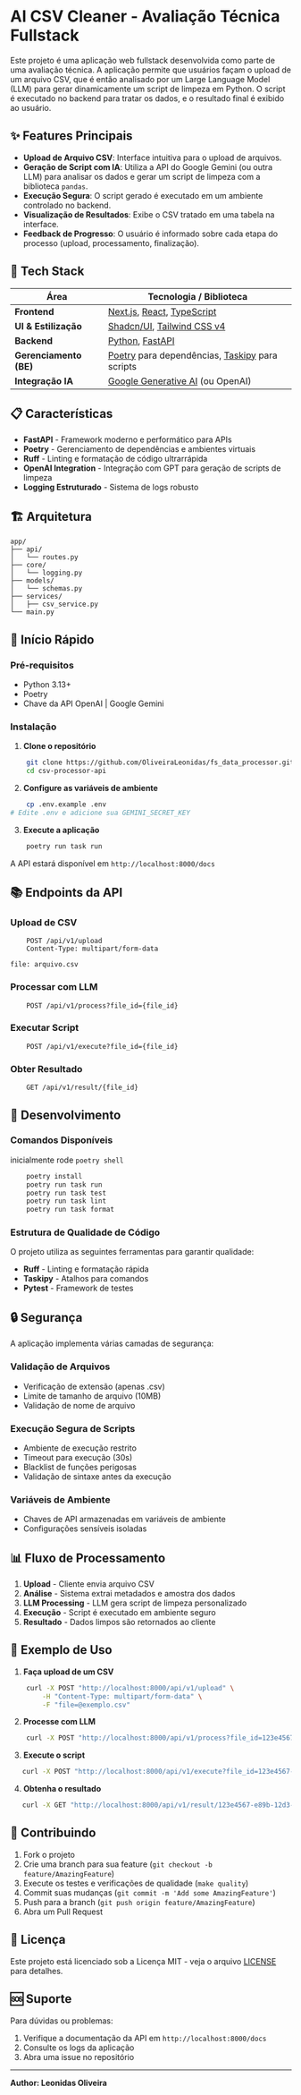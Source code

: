 # AI CSV Cleaner - Avaliação Técnica Fullstack

Este projeto é uma aplicação web fullstack desenvolvida como parte de uma avaliação técnica. A aplicação permite que usuários façam o upload de um arquivo CSV, que é então analisado por um Large Language Model (LLM) para gerar dinamicamente um script de limpeza em Python. O script é executado no backend para tratar os dados, e o resultado final é exibido ao usuário.

## ✨ Features Principais

- **Upload de Arquivo CSV**: Interface intuitiva para o upload de arquivos.
- **Geração de Script com IA**: Utiliza a API do Google Gemini (ou outra LLM) para analisar os dados e gerar um script de limpeza com a biblioteca `pandas`.
- **Execução Segura**: O script gerado é executado em um ambiente controlado no backend.
- **Visualização de Resultados**: Exibe o CSV tratado em uma tabela na interface.
- **Feedback de Progresso**: O usuário é informado sobre cada etapa do processo (upload, processamento, finalização).

## 🚀 Tech Stack

| Área                   | Tecnologia / Biblioteca                                                                                            |
| ---------------------- | ------------------------------------------------------------------------------------------------------------------ |
| **Frontend**           | [Next.js](https://nextjs.org/), [React](https://react.dev/), [TypeScript](https://www.typescriptlang.org/)         |
| **UI & Estilização**   | [Shadcn/UI](https://ui.shadcn.com/), [Tailwind CSS v4](https://tailwindcss.com/blog/tailwindcss-v4-alpha)          |
| **Backend**            | [Python](https://www.python.org/), [FastAPI](https://fastapi.tiangolo.com/)                                        |
| **Gerenciamento (BE)** | [Poetry](https://python-poetry.org/) para dependências, [Taskipy](https://github.com/taskipy/taskipy) para scripts |
| **Integração IA**      | [Google Generative AI](https://ai.google.dev/) (ou OpenAI)                                                         |

## 📋 Características

- **FastAPI** - Framework moderno e performático para APIs
- **Poetry** - Gerenciamento de dependências e ambientes virtuais
- **Ruff** - Linting e formatação de código ultrarrápida
- **OpenAI Integration** - Integração com GPT para geração de scripts de limpeza
- **Logging Estruturado** - Sistema de logs robusto

## 🏗️ Arquitetura

```
app/
├── api/
│   └── routes.py
├── core/
│   └── logging.py
├── models/
│   └── schemas.py
├── services/
│   ├── csv_service.py
└── main.py
```

## 🚀 Início Rápido

### Pré-requisitos

- Python 3.13+
- Poetry
- Chave da API OpenAI | Google Gemini

### Instalação

1. **Clone o repositório**

```bash
    git clone https://github.com/OliveiraLeonidas/fs_data_processor.git
    cd csv-processor-api
```

2. **Configure as variáveis de ambiente**

```bash
    cp .env.example .env
# Edite .env e adicione sua GEMINI_SECRET_KEY
```

3. **Execute a aplicação**

```bash
    poetry run task run
```

A API estará disponível em `http://localhost:8000/docs`

## 📚 Endpoints da API

### Upload de CSV

```http
    POST /api/v1/upload
    Content-Type: multipart/form-data

file: arquivo.csv
```

### Processar com LLM

```http
    POST /api/v1/process?file_id={file_id}
```

### Executar Script

```http
    POST /api/v1/execute?file_id={file_id}
```

### Obter Resultado

```http
    GET /api/v1/result/{file_id}
```

## 🔧 Desenvolvimento

### Comandos Disponíveis

inicialmente rode `poetry shell`

```bash
    poetry install
    poetry run task run
    poetry run task test
    poetry run task lint
    poetry run task format
```

### Estrutura de Qualidade de Código

O projeto utiliza as seguintes ferramentas para garantir qualidade:

- **Ruff** - Linting e formatação rápida
- **Taskipy** - Atalhos para comandos
- **Pytest** - Framework de testes

## 🔒 Segurança

A aplicação implementa várias camadas de segurança:

### Validação de Arquivos

- Verificação de extensão (apenas .csv)
- Limite de tamanho de arquivo (10MB)
- Validação de nome de arquivo

### Execução Segura de Scripts

- Ambiente de execução restrito
- Timeout para execução (30s)
- Blacklist de funções perigosas
- Validação de sintaxe antes da execução

### Variáveis de Ambiente

- Chaves de API armazenadas em variáveis de ambiente
- Configurações sensíveis isoladas

## 📊 Fluxo de Processamento

1. **Upload** - Cliente envia arquivo CSV
2. **Análise** - Sistema extrai metadados e amostra dos dados
3. **LLM Processing** - LLM gera script de limpeza personalizado
4. **Execução** - Script é executado em ambiente seguro
5. **Resultado** - Dados limpos são retornados ao cliente

## 🧪 Exemplo de Uso

1. **Faça upload de um CSV**

```bash
    curl -X POST "http://localhost:8000/api/v1/upload" \
        -H "Content-Type: multipart/form-data" \
        -F "file=@exemplo.csv"
```

2. **Processe com LLM**

```bash
    curl -X POST "http://localhost:8000/api/v1/process?file_id=123e4567-e89b-12d3-a456-426614174000"
```

3. **Execute o script**

```bash
   curl -X POST "http://localhost:8000/api/v1/execute?file_id=123e4567-e89b-12d3-a456-426614174000"
```

4. **Obtenha o resultado**

```bash
   curl -X GET "http://localhost:8000/api/v1/result/123e4567-e89b-12d3-a456-426614174000"
```

## 🤝 Contribuindo

1. Fork o projeto
2. Crie uma branch para sua feature (`git checkout -b feature/AmazingFeature`)
3. Execute os testes e verificações de qualidade (`make quality`)
4. Commit suas mudanças (`git commit -m 'Add some AmazingFeature'`)
5. Push para a branch (`git push origin feature/AmazingFeature`)
6. Abra um Pull Request

## 📄 Licença

Este projeto está licenciado sob a Licença MIT - veja o arquivo [LICENSE](LICENSE) para detalhes.

## 🆘 Suporte

Para dúvidas ou problemas:

1. Verifique a documentação da API em `http://localhost:8000/docs`
2. Consulte os logs da aplicação
3. Abra uma issue no repositório

---

**Author: Leonidas Oliveira**
